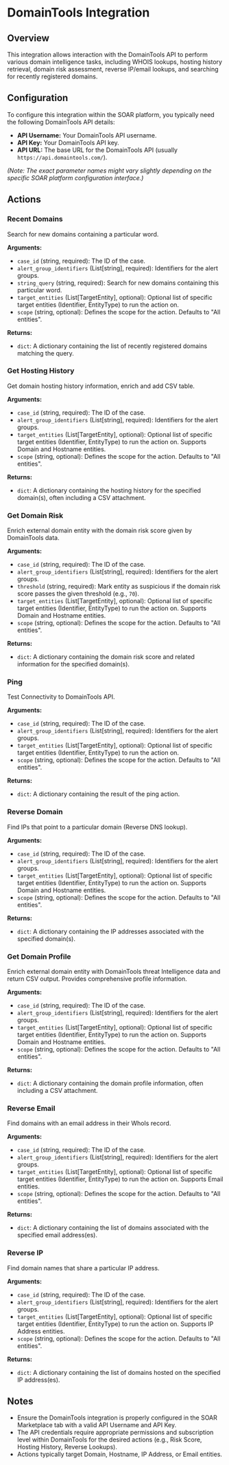 # DomainTools Integration

## Overview

This integration allows interaction with the DomainTools API to perform various domain intelligence tasks, including WHOIS lookups, hosting history retrieval, domain risk assessment, reverse IP/email lookups, and searching for recently registered domains.

## Configuration

To configure this integration within the SOAR platform, you typically need the following DomainTools API details:

*   **API Username:** Your DomainTools API username.
*   **API Key:** Your DomainTools API key.
*   **API URL:** The base URL for the DomainTools API (usually `https://api.domaintools.com/`).

*(Note: The exact parameter names might vary slightly depending on the specific SOAR platform configuration interface.)*

## Actions

### Recent Domains

Search for new domains containing a particular word.

**Arguments:**

*   `case_id` (string, required): The ID of the case.
*   `alert_group_identifiers` (List[string], required): Identifiers for the alert groups.
*   `string_query` (string, required): Search for new domains containing this particular word.
*   `target_entities` (List[TargetEntity], optional): Optional list of specific target entities (Identifier, EntityType) to run the action on.
*   `scope` (string, optional): Defines the scope for the action. Defaults to "All entities".

**Returns:**

*   `dict`: A dictionary containing the list of recently registered domains matching the query.

### Get Hosting History

Get domain hosting history information, enrich and add CSV table.

**Arguments:**

*   `case_id` (string, required): The ID of the case.
*   `alert_group_identifiers` (List[string], required): Identifiers for the alert groups.
*   `target_entities` (List[TargetEntity], optional): Optional list of specific target entities (Identifier, EntityType) to run the action on. Supports Domain and Hostname entities.
*   `scope` (string, optional): Defines the scope for the action. Defaults to "All entities".

**Returns:**

*   `dict`: A dictionary containing the hosting history for the specified domain(s), often including a CSV attachment.

### Get Domain Risk

Enrich external domain entity with the domain risk score given by DomainTools data.

**Arguments:**

*   `case_id` (string, required): The ID of the case.
*   `alert_group_identifiers` (List[string], required): Identifiers for the alert groups.
*   `threshold` (string, required): Mark entity as suspicious if the domain risk score passes the given threshold (e.g., `70`).
*   `target_entities` (List[TargetEntity], optional): Optional list of specific target entities (Identifier, EntityType) to run the action on. Supports Domain and Hostname entities.
*   `scope` (string, optional): Defines the scope for the action. Defaults to "All entities".

**Returns:**

*   `dict`: A dictionary containing the domain risk score and related information for the specified domain(s).

### Ping

Test Connectivity to DomainTools API.

**Arguments:**

*   `case_id` (string, required): The ID of the case.
*   `alert_group_identifiers` (List[string], required): Identifiers for the alert groups.
*   `target_entities` (List[TargetEntity], optional): Optional list of specific target entities (Identifier, EntityType) to run the action on.
*   `scope` (string, optional): Defines the scope for the action. Defaults to "All entities".

**Returns:**

*   `dict`: A dictionary containing the result of the ping action.

### Reverse Domain

Find IPs that point to a particular domain (Reverse DNS lookup).

**Arguments:**

*   `case_id` (string, required): The ID of the case.
*   `alert_group_identifiers` (List[string], required): Identifiers for the alert groups.
*   `target_entities` (List[TargetEntity], optional): Optional list of specific target entities (Identifier, EntityType) to run the action on. Supports Domain and Hostname entities.
*   `scope` (string, optional): Defines the scope for the action. Defaults to "All entities".

**Returns:**

*   `dict`: A dictionary containing the IP addresses associated with the specified domain(s).

### Get Domain Profile

Enrich external domain entity with DomainTools threat Intelligence data and return CSV output. Provides comprehensive profile information.

**Arguments:**

*   `case_id` (string, required): The ID of the case.
*   `alert_group_identifiers` (List[string], required): Identifiers for the alert groups.
*   `target_entities` (List[TargetEntity], optional): Optional list of specific target entities (Identifier, EntityType) to run the action on. Supports Domain and Hostname entities.
*   `scope` (string, optional): Defines the scope for the action. Defaults to "All entities".

**Returns:**

*   `dict`: A dictionary containing the domain profile information, often including a CSV attachment.

### Reverse Email

Find domains with an email address in their WhoIs record.

**Arguments:**

*   `case_id` (string, required): The ID of the case.
*   `alert_group_identifiers` (List[string], required): Identifiers for the alert groups.
*   `target_entities` (List[TargetEntity], optional): Optional list of specific target entities (Identifier, EntityType) to run the action on. Supports Email entities.
*   `scope` (string, optional): Defines the scope for the action. Defaults to "All entities".

**Returns:**

*   `dict`: A dictionary containing the list of domains associated with the specified email address(es).

### Reverse IP

Find domain names that share a particular IP address.

**Arguments:**

*   `case_id` (string, required): The ID of the case.
*   `alert_group_identifiers` (List[string], required): Identifiers for the alert groups.
*   `target_entities` (List[TargetEntity], optional): Optional list of specific target entities (Identifier, EntityType) to run the action on. Supports IP Address entities.
*   `scope` (string, optional): Defines the scope for the action. Defaults to "All entities".

**Returns:**

*   `dict`: A dictionary containing the list of domains hosted on the specified IP address(es).

## Notes

*   Ensure the DomainTools integration is properly configured in the SOAR Marketplace tab with a valid API Username and API Key.
*   The API credentials require appropriate permissions and subscription level within DomainTools for the desired actions (e.g., Risk Score, Hosting History, Reverse Lookups).
*   Actions typically target Domain, Hostname, IP Address, or Email entities.
